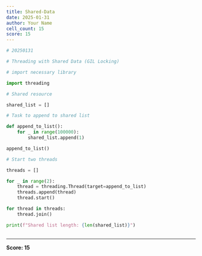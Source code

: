 ```yaml
---
title: Shared-Data
date: 2025-01-31
author: Your Name
cell_count: 15
score: 15
---
```


```python
# 20250131
```


```python
# Threading with Shared Data (GIL Locking)
```


```python
# import necessary library
```


```python
import threading
```


```python
# Shared resource
```


```python
shared_list = []
```


```python
# Task to append to shared list
```


```python
def append_to_list():
    for _ in range(100000):
        shared_list.append(1)
```


```python
append_to_list()
```


```python
# Start two threads
```


```python
threads = []
```


```python
for _ in range(2):
    thread = threading.Thread(target=append_to_list)
    threads.append(thread)
    thread.start()
```


```python
for thread in threads:
    thread.join()
```


```python
print(f"Shared list length: {len(shared_list)}")
```


```python

```


---
**Score: 15**
